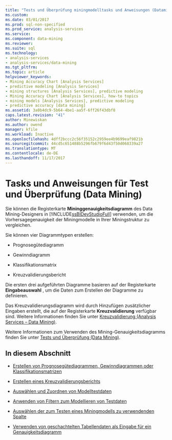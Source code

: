 ```yaml
---
title: "Tests und Überprüfung miningmodelltasks und Anweisungen (Datamining) | Microsoft Docs"
ms.custom: 
ms.date: 03/01/2017
ms.prod: sql-non-specified
ms.prod_service: analysis-services
ms.service: 
ms.component: data-mining
ms.reviewer: 
ms.suite: sql
ms.technology:
- analysis-services
- analysis-services/data-mining
ms.tgt_pltfrm: 
ms.topic: article
helpviewer_keywords:
- Mining Accuracy Chart [Analysis Services]
- predictive modeling [Analysis Services]
- mining structures [Analysis Services], predictive modeling
- Mining Accuracy Chart [Analysis Services], how-to topics
- mining models [Analysis Services], predictive modeling
- predictive accuracy [data mining]
ms.assetid: 3a0b4dc9-5b64-4be1-aa5f-6ff26f43dbf8
caps.latest.revision: "41"
author: Minewiskan
ms.author: owend
manager: kfile
ms.workload: Inactive
ms.openlocfilehash: 4dff2bccc2c56f35152c2959ee4b9699eaf9821b
ms.sourcegitcommit: 44cd5c651488b5296fb679f6d43f50d068339a27
ms.translationtype: MT
ms.contentlocale: de-DE
ms.lasthandoff: 11/17/2017
---
```

# <a name="testing-and-validation-tasks-and-how-tos-data-mining"></a>Tasks und Anweisungen für Test und Überprüfung (Data Mining)
  Sie können die Registerkarte **Mininggenauigkeitsdiagramm** des Data Mining-Designers in [!INCLUDE[ssBIDevStudioFull](../../includes/ssbidevstudiofull-md.md)] verwenden, um die Vorhersagegenauigkeit der Miningmodelle in Ihrer Miningstruktur zu vergleichen.  
  
 Sie können vier Diagrammtypen erstellen:  
  
-   Prognosegütediagramm  
  
-   Gewinndiagramm  
  
-   Klassifikationsmatrix  
  
-   Kreuzvalidierungsbericht  
  
 Die ersten drei aufgeführten Diagramme basieren auf der Registerkarte **Eingabeauswahl** , um die Daten zum Erstellen der Diagramme zu definieren.  
  
 Das Kreuzvalidierungsdiagramm wird durch Hinzufügen zusätzlicher Eingaben erstellt, die auf der Registerkarte **Kreuzvalidierung** verfügbar sind. Weitere Informationen finden Sie unter [Kreuzvalidierung &#40;Analysis Services – Data Mining&#41;](../../analysis-services/data-mining/cross-validation-analysis-services-data-mining.md).  
  
 Weitere Informationen zum Verwenden des Mining-Genauigkeitsdiagramms finden Sie unter [Tests und Überprüfung &#40;Data Mining&#41;](../../analysis-services/data-mining/testing-and-validation-data-mining.md).  
  
## <a name="in-this-section"></a>In diesem Abschnitt  
  
-   [Erstellen von Prognosegütediagrammen, Gewinndiagrammen oder Klassifikationsmatrizen](../../analysis-services/data-mining/create-a-lift-chart-profit-chart-or-classification-matrix.md)  
  
-   [Erstellen eines Kreuzvalidierungsberichts](../../analysis-services/data-mining/create-a-cross-validation-report.md)  
  
-   [Auswählen und Zuordnen von Modelltestdaten](../../analysis-services/data-mining/choose-and-map-model-testing-data.md)  
  
-   [Anwenden von Filtern zum Modellieren von Testdaten](../../analysis-services/data-mining/apply-filters-to-model-testing-data.md)  
  
-   [Auswählen der zum Testen eines Miningmodells zu verwendenden Spalte](../../analysis-services/data-mining/choose-the-column-to-use-for-testing-a-mining-model.md)  
  
-   [Verwenden von geschachtelten Tabellendaten als Eingabe für ein Genauigkeitsdiagramm](../../analysis-services/data-mining/using-nested-table-data-as-an-input-for-an-accuracy-chart.md)  
  
  
